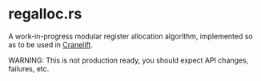 regalloc.rs
===

A work-in-progress modular register allocation algorithm, implemented so as to
be used in [Cranelift](https://github.com/bytecodealliance/wasmtime/tree/main/cranelift).

WARNING: This is not production ready, you should expect API changes, failures,
etc.
